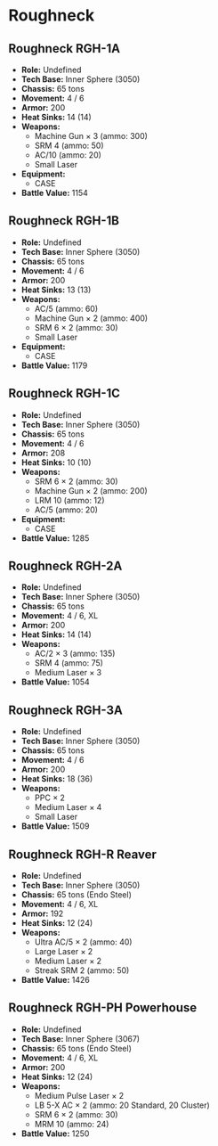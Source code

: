# Roughneck
## Roughneck RGH-1A
- **Role:** Undefined
- **Tech Base:** Inner Sphere (3050)
- **Chassis:** 65 tons
- **Movement:** 4 / 6
- **Armor:** 200
- **Heat Sinks:** 14 (14)
- **Weapons:**
  - Machine Gun × 3 (ammo: 300)
  - SRM 4 (ammo: 50)
  - AC/10 (ammo: 20)
  - Small Laser
- **Equipment:**
  - CASE
- **Battle Value:** 1154

## Roughneck RGH-1B
- **Role:** Undefined
- **Tech Base:** Inner Sphere (3050)
- **Chassis:** 65 tons
- **Movement:** 4 / 6
- **Armor:** 200
- **Heat Sinks:** 13 (13)
- **Weapons:**
  - AC/5 (ammo: 60)
  - Machine Gun × 2 (ammo: 400)
  - SRM 6 × 2 (ammo: 30)
  - Small Laser
- **Equipment:**
  - CASE
- **Battle Value:** 1179

## Roughneck RGH-1C
- **Role:** Undefined
- **Tech Base:** Inner Sphere (3050)
- **Chassis:** 65 tons
- **Movement:** 4 / 6
- **Armor:** 208
- **Heat Sinks:** 10 (10)
- **Weapons:**
  - SRM 6 × 2 (ammo: 30)
  - Machine Gun × 2 (ammo: 200)
  - LRM 10 (ammo: 12)
  - AC/5 (ammo: 20)
- **Equipment:**
  - CASE
- **Battle Value:** 1285

## Roughneck RGH-2A
- **Role:** Undefined
- **Tech Base:** Inner Sphere (3050)
- **Chassis:** 65 tons
- **Movement:** 4 / 6, XL
- **Armor:** 200
- **Heat Sinks:** 14 (14)
- **Weapons:**
  - AC/2 × 3 (ammo: 135)
  - SRM 4 (ammo: 75)
  - Medium Laser × 3
- **Battle Value:** 1054

## Roughneck RGH-3A
- **Role:** Undefined
- **Tech Base:** Inner Sphere (3050)
- **Chassis:** 65 tons
- **Movement:** 4 / 6
- **Armor:** 200
- **Heat Sinks:** 18 (36)
- **Weapons:**
  - PPC × 2
  - Medium Laser × 4
  - Small Laser
- **Battle Value:** 1509

## Roughneck RGH-R Reaver
- **Role:** Undefined
- **Tech Base:** Inner Sphere (3050)
- **Chassis:** 65 tons (Endo Steel)
- **Movement:** 4 / 6, XL
- **Armor:** 192
- **Heat Sinks:** 12 (24)
- **Weapons:**
  - Ultra AC/5 × 2 (ammo: 40)
  - Large Laser × 2
  - Medium Laser × 2
  - Streak SRM 2 (ammo: 50)
- **Battle Value:** 1426

## Roughneck RGH-PH Powerhouse
- **Role:** Undefined
- **Tech Base:** Inner Sphere (3067)
- **Chassis:** 65 tons (Endo Steel)
- **Movement:** 4 / 6, XL
- **Armor:** 200
- **Heat Sinks:** 12 (24)
- **Weapons:**
  - Medium Pulse Laser × 2
  - LB 5-X AC × 2 (ammo: 20 Standard, 20 Cluster)
  - SRM 6 × 2 (ammo: 30)
  - MRM 10 (ammo: 24)
- **Battle Value:** 1250

